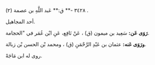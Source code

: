 ٣٤٢٨ -** ق:** عَبد اللَّهِ بن عصمة (٢) .

أحد المجاهيل.

**رَوَى عَن:** سَعِيد بن ميمون (ق) ، عَنْ نَافِع، عَنِ ابْن عُمَر في "الحجامة.

**ورَوَى عَنه:** عثمان بن عَبْدِ الرَّحْمَنِ (ق) ، ومحمد بْن الحسن بْن زبالة.

روى له ابن مَاجَهْ.
